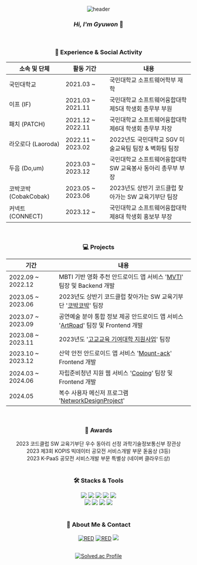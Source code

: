 <div align='center'>

  ![header](https://capsule-render.vercel.app/api?type=waving&color=0:a82da8,100:da8f00&height=230&section=header&text=GyuwonSong&fontAlign=70&fontAlignY=40&fontSize=50&fontColor=ffffff)

</div>

<h3 align='center'>
  <em> Hi, I'm Gyuwon </em> 🙌
  </h3>

<br/>

<h3 align='center'>🏫 Experience & Social Activity</h3>

<div align='center'>
  
|소속 및 단체|활동 기간|내용|
|---|---|---|
|국민대학교|2021.03 ~|국민대학교 소프트웨어학부 재학|
|이프 (IF)|2021.03 ~ 2021.11|국민대학교 소프트웨어융합대학 제5대 학생회 총무부 부원|
|패치 (PATCH)|2021.12 ~ 2022.11|국민대학교 소프트웨어융합대학 제6대 학생회 총무부 차장|　　　　
|라오로다 (Laoroda)|2022.11 ~ 2023.02|2022년도 국민대학교 SGV 미술교육팀 팀장 & 벽화팀 팀장|
|두음 (Do,um)|2023.03 ~ 2023.12|국민대학교 소프트웨어융합대학 SW 교육봉사 동아리 총무부 부장|
|코박코박 (CobakCobak)|2023.05 ~ 2023.06|2023년도 상반기 코드클럽 찾아가는 SW 교육기부단 팀장|
|커넥트 (CONNECT)|2023.12 ~|국민대학교 소프트웨어융합대학 제8대 학생회 홍보부 부장|

</div>

<br/>

<h3 align='center'>💻 Projects</h3>

<div align='center'>

| 기간 | 내용 |
| --- | --- |
| 2022.09 ~ 2022.12　|MBTI 기반 영화 추천 안드로이드 앱 서비스 '<a href="https://github.com/gyuwonsong/KMU-MVTI.git">MVTI</a>' 팀장 및 Backend 개발|
| 2023.05 ~ 2023.06　|2023년도 상반기 코드클럽 찾아가는 SW 교육기부단 '<a href="https://github.com/gyuwonsong/CodeClub-CobakCobak.git">코박코박</a>' 팀장|
| 2023.07 ~ 2023.09　|공연예술 분야 통합 정보 제공 안드로이드 앱 서비스 '<a href="https://github.com/gyuwonsong/ArtRoad.git">ArtRoad</a>' 팀장 및 Frontend 개발|
| 2023.08 ~ 2023.11　|2023년도 '<a href="https://github.com/gyuwonsong/KMU-HighSchoolSupportProject.git">고교교육 기여대학 지원사업</a>' 팀장|
| 2023.10 ~ 2023.12　|산악 안전 안드로이드 앱 서비스 '<a href="https://github.com/gyuwonsong/Mount-ack.git">Mount-ack</a>' Frontend 개발|
| 2024.03 ~ 2024.06 |자립준비청년 지원 웹 서비스 '<a href="https://github.com/cooing-kmu">Cooing</a>' 팀장 및 Frontend 개발|
| 2024.05 |복수 사용자 메신저 프로그램 '<a href="https://github.com/gyuwonsong/KMU-NetworkDesignProject">NetworkDesignProject</a>'|

</div>

<br/>

<h3 align='center'>🥇 Awards</h3>
<div align='center'>
<d> 2023 코드클럽 SW 교육기부단 우수 동아리 선정 과학기술정보통신부 장관상 </d>
<br/>
<d> 2023 제3회 KOPIS 빅데이터 공모전 서비스개발 부문 돋움상 (3등)</d>
<br/>
<d> 2023 K-PaaS 공모전 서비스개발 부문 특별상 (네이버 클라우드상)</d>
</div>

<br/>

<h3 align='center'>🛠️ Stacks & Tools</h3>
<div align='center'>
  <img src="https://img.shields.io/badge/React-61DAFB?style=flat-square&logo=React&logoColor=black"/>
  <img src="https://img.shields.io/badge/JavaScript-F7DF1E?style=flat-square&logo=javascript&logoColor=black"/>
  <img src="https://img.shields.io/badge/HTML-E34F26?style=flat-square&logo=html5&logoColor=white"/>
  <img src="https://img.shields.io/badge/CSS-1572B6?style=flat-square&logo=css3&logoColor=white"/>
  <img src="https://img.shields.io/badge/MySQL-4479A1?style=flat-square&logo=MySQL&logoColor=white"/>
</div>
<div align='center'>
  <img src="https://img.shields.io/badge/Flutter-02569B?style=flat-square&logo=flutter&logoColor=white"/>
  <img src="https://img.shields.io/badge/Visual Studio Code-007ACC?style=flat-square&logo=Visual Studio Code&logoColor=white"/>
  <img src="https://img.shields.io/badge/Android Studio-3DDC84?style=flat-square&logo=Android Studio&logoColor=white"/>
  <img src="https://img.shields.io/badge/WebStorm-000000?style=flat-square&logo=WebStorm&logoColor=white"/>
</div>

<br/>

</div>
<h3 align='center'>🐰 About Me & Contact</h3>
<div align='center'>
  <a href="https://github.com/gyuwonsong/"><img alt="RED" src ="https://img.shields.io/badge/GitHub-181717?style=flat-square&logo=GitHub&logoColor=white"/></a>
  <a href="https://velog.io/@july22/"><img alt="RED" src ="https://img.shields.io/badge/Velog-20C997?style=flat-square&logo=velog&logoColor=white"/></a>
  <a href="mailto:gyuwon0722@kookmin.ac.kr"><img src="https://img.shields.io/badge/Gmail-E34F26?style=flat-square&logo=Gmail&logoColor=white&link=mailto:gyuwon0722@kookmin.ac.kr"/></a>
</div>

<br/>

<div align='center'>
  
[![Solved.ac Profile](http://mazassumnida.wtf/api/v2/generate_badge?boj=gyuwon0722)](https://solved.ac/gyuwon0722/) 

</div>
